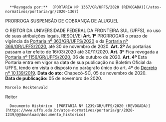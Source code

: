       **Revogada por:**  [PORTARIA Nº 1367/GR/UFFS/2020 (REVOGADA)](/atos-normativos/portaria/gr/2020-1367) 

   PRORROGA SUSPENSÃO DE COBRANÇA DE ALUGUEL  

 O REITOR DA UNIVERSIDADE FEDERAL DA FRONTEIRA SUL (UFFS), no uso de suas atribuições legais,   RESOLVE:   **Art. 1º**  PRORROGAR o prazo de vigência da [Portaria nº 363/GR/UFFS/2020](https://www.uffs.edu.br/atos-normativos/portaria/gr/2020-0363) e da [Portaria nº 366/GR/UFFS/2020](https://www.uffs.edu.br/atos-normativos/portaria/gr/2020-0366), até 30 de novembro de 2020.   **Art. 2º**  As portarias passam a ter efeito de 16/03/2020 até 30/11/2020.   **Art. 3º**  Fica revogada a [Portaria nº 1156/GR/UFFS/2020](https://www.uffs.edu.br/atos-normativos/portaria/gr/2020-1156), 06 de outubro de 2020.   **Art. 4º**  Esta Portaria entra em vigor na data de sua publicação no Boletim Oficial da UFFS, tendo em vista o disposto no parágrafo único do art. 4º do [Decreto nº 10.139/2019](https://www.google.com.br/search?q=Decreto+n%C2%BA+10.139/2019#spf=1604606588144).        **Data do ato:** Chapecó-SC, 05 de novembro de 2020.   
 **Data de publicação:**  05 de novembro de 2020. 

    Marcelo Recktenvald   
 Reitor 

      Documento Histórico  [PORTARIA Nº 1239/GR/UFFS/2020 (REVOGADA)](https://www.uffs.edu.br/atos-normativos/portaria/gr/2020-1239/@@download/documento_historico)     
      